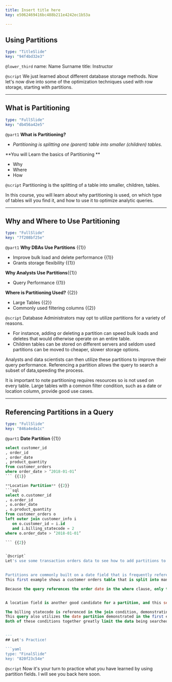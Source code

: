 ```yaml
---
title: Insert title here
key: e5062469416bc488b211e4242ec1b53a

---
```

## Using Partitions

```yaml
type: "TitleSlide"
key: "94f4bd32e3"
```

`@lower_third`
name: Name Surname
title: Instructor


`@script`
We just learned about different database storage methods. Now let's now dive into some of the optimization techniques used with row storage, starting with partitions.


---
## What is Partitioning

```yaml
type: "FullSlide"
key: "db456a42e5"
```

`@part1`
**What is Partitioning?**
- _Partitioning is splitting one (parent) table into smaller (children) tables._

**You will Learn the basics of Partitioning
**
- Why
- Where
- How


`@script`
Partitioning is the splitting of a table into smaller, children, tables.

In this course, you will learn about why partitioning is used, on which type of tables will you find it, and how to use it to optimize analytic queries.


---
## Why and Where to Use Partitioning

```yaml
type: "FullSlide"
key: "7f208bf25e"
```

`@part1`
**Why DBAs Use Partitions** {{1}}
- Improve bulk load and delete performance {{1}}
- Grants storage flexibility {{1}}

**Why Analysts Use Partitions**{{1}}
- Query Performance {{1}}

**Where is Partitioning Used?** {{2}}
- Large Tables {{2}}
- Commonly used filtering columns {{2}}


`@script`
Database Administrators may opt to utilize partitions for a variety of reasons.
- For instance, adding or deleting a partition can speed bulk loads and deletes that would otherwise operate on an entire table.
- Children tables can be stored on different servers and seldom used partitions can be moved to cheaper, slower storage options.
 
Analysts and data scientists can then utilize these partitions to improve their query performance. Referencing a partition allows the query to search a subset of data,speeding the process.

It is important to note partitioning requires resources so is not used on every table. Large tables with a common filter condition, such as a date or location column, provide good use cases.


---
## Referencing Partitions in a Query

```yaml
type: "FullSlide"
key: "846a4eda1c"
```

`@part1`
**Date Partition** {{1}}
```sql
select customer_id
, order_id
, order_date
, product_quantity
from customer_orders
where order_date > ‘2018-01-01’ 
``` {{1}}

**Location Partition** {{2}}
```sql
select o.customer_id
, o.order_id
, o.order_date
, o.product_quantity
from customer_orders o
left outer join customer_info i 
   on o.customer_id = i.id
   and i.billing_statecode = 2
where o.order_date > ‘2018-01-01’ 

``` {{2}}


`@script`
Let's use some transaction orders data to see how to add partitions to some sample queries.
 

Partitions are commonly built on a date field that is frequently referenced in a query's where condition. 
This first example shows a customer orders table that is split into many children tables using the order date as the partition column. Perhaps each year constitutes a partition so that all orders in 2018 are stored in one partition, or child table. 

Because the query references the order date in the where clause, only the child table with order dates greater than January 2018 will be searched when the query runs. The partition has effectively limited the search realm, thus speeding the performance.


A location field is another good candidate for a partition, and this second example uses billing statecode as the partitioned column. Perhaps each state code constitutes a partition so that all customer information for one state, say Alaska, is stored in one partition, or child table.

The billing statecode is referenced in the join condition, demonstrating the second method of utilizing partitions in a query. The statecode acts as a filter, joining only the customer information child table with a billing statecode of 2 to the customer orders table.
This query also utilizes the date partition demonstrated in the first example, meaning only the child table with order dates greater than Jan 2018 are searched when referencing the customer orders table.
Both of these conditions together greatly limit the data being searched, thus improving the performance of the query and limiting the load on the database.


---
## Let's Practice!

```yaml
type: "FinalSlide"
key: "820f23c54e"
```

`@script`
Now it's your turn to practice what you have learned by using partition fields. I will see you back here soon.

